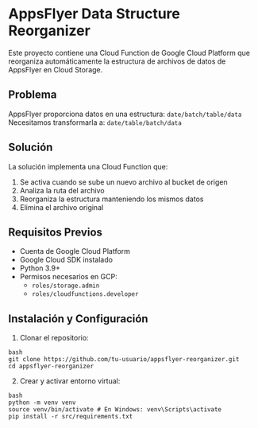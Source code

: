 # AppsFlyer Data Structure Reorganizer

Este proyecto contiene una Cloud Function de Google Cloud Platform que reorganiza automáticamente la estructura de archivos de datos de AppsFlyer en Cloud Storage.

## Problema
AppsFlyer proporciona datos en una estructura: `date/batch/table/data`
Necesitamos transformarla a: `date/table/batch/data`

## Solución
La solución implementa una Cloud Function que:
1. Se activa cuando se sube un nuevo archivo al bucket de origen
2. Analiza la ruta del archivo
3. Reorganiza la estructura manteniendo los mismos datos
4. Elimina el archivo original

## Requisitos Previos
- Cuenta de Google Cloud Platform
- Google Cloud SDK instalado
- Python 3.9+
- Permisos necesarios en GCP:
  - `roles/storage.admin`
  - `roles/cloudfunctions.developer`

## Instalación y Configuración

1. Clonar el repositorio:

```
bash
git clone https://github.com/tu-usuario/appsflyer-reorganizer.git
cd appsflyer-reorganizer
```

2. Crear y activar entorno virtual:

```
bash
python -m venv venv
source venv/bin/activate # En Windows: venv\Scripts\activate
pip install -r src/requirements.txt
```

